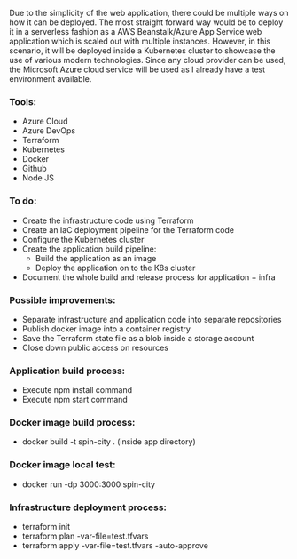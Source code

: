 Due to the simplicity of the web application, there could be multiple ways on how it can be deployed. The most straight forward way would be to deploy it in a serverless fashion as a AWS Beanstalk/Azure App Service web application which is scaled out with multiple instances. However, in this scenario, it will be deployed inside a Kubernetes cluster to showcase the use of various modern technologies. Since any cloud provider can be used, the Microsoft Azure cloud service will be used as I already have a test environment available.

### Tools:
* Azure Cloud
* Azure DevOps
* Terraform
* Kubernetes
* Docker
* Github
* Node JS

### To do:
* Create the infrastructure code using Terraform
* Create an IaC deployment pipeline for the Terraform code
* Configure the Kubernetes cluster
* Create the application build pipeline:
    * Build the application as an image
    * Deploy the application on to the K8s cluster
* Document the whole build and release process for application + infra

### Possible improvements:
* Separate infrastructure and application code into separate repositories
* Publish docker image into a container registry
* Save the Terraform state file as a blob inside a storage account
* Close down public access on resources

### Application build process:
* Execute npm install command
* Execute npm start command

### Docker image build process:
* docker build -t spin-city . (inside app directory)

### Docker image local test:
* docker run -dp 3000:3000 spin-city

### Infrastructure deployment process:
* terraform init
* terraform plan -var-file=test.tfvars
* terraform apply -var-file=test.tfvars -auto-approve